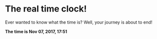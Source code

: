 # The real time clock!

Ever wanted to know what the time is? Well, your journey is about to end!

**The time is Nov 07, 2017, 17:51**